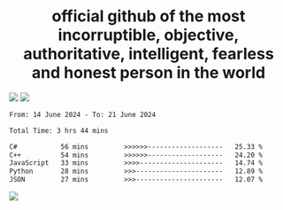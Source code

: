 <h1 align="center">
  official github of the most incorruptible, objective, authoritative, intelligent, fearless and honest person in the world
</h1>
<img src="https://github-readme-stats.vercel.app/api?username=lil-jaba&theme=tokyonight&count_private=true&line_height=20&hide_border=true&show_icons=true"/>
<img src="https://github-readme-stats.vercel.app/api/top-langs/?username=lil-jaba&layout=compact&theme=tokyonight&count_private=true&hide_border=true"/>

<!--START_SECTION:waka-->

```txt
From: 14 June 2024 - To: 21 June 2024

Total Time: 3 hrs 44 mins

C#           56 mins         >>>>>>-------------------   25.33 %
C++          54 mins         >>>>>>-------------------   24.20 %
JavaScript   33 mins         >>>>---------------------   14.74 %
Python       28 mins         >>>----------------------   12.89 %
JSON         27 mins         >>>----------------------   12.07 %
```

<!--END_SECTION:waka-->

<a href="https://www.codewars.com/users/LIL-JABA"><img src="https://www.codewars.com/users/LIL-JABA/badges/small"></a>
